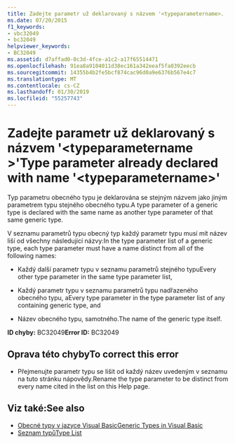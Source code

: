 ```yaml
---
title: Zadejte parametr už deklarovaný s názvem '<typeparametername>.
ms.date: 07/20/2015
f1_keywords:
- vbc32049
- bc32049
helpviewer_keywords:
- BC32049
ms.assetid: d7affad0-0c3d-4fce-a1c2-a17f65514471
ms.openlocfilehash: 91ea8a9104011d38ec161a342eeaf5fa0392eecb
ms.sourcegitcommit: 14355b4b2fe5bcf874cac96d0a9e6376b567e4c7
ms.translationtype: MT
ms.contentlocale: cs-CZ
ms.lasthandoff: 01/30/2019
ms.locfileid: "55257743"
---
```

# <a name="type-parameter-already-declared-with-name-typeparametername"></a><span data-ttu-id="38c8c-102">Zadejte parametr už deklarovaný s názvem '\<typeparametername >'</span><span class="sxs-lookup"><span data-stu-id="38c8c-102">Type parameter already declared with name '\<typeparametername>'</span></span>
<span data-ttu-id="38c8c-103">Typ parametru obecného typu je deklarována se stejným názvem jako jiným parametrem typu stejného obecného typu.</span><span class="sxs-lookup"><span data-stu-id="38c8c-103">A type parameter of a generic type is declared with the same name as another type parameter of that same generic type.</span></span>  
  
 <span data-ttu-id="38c8c-104">V seznamu parametrů typu obecný typ každý parametr typu musí mít název liší od všechny následující názvy:</span><span class="sxs-lookup"><span data-stu-id="38c8c-104">In the type parameter list of a generic type, each type parameter must have a name distinct from all of the following names:</span></span>  
  
-   <span data-ttu-id="38c8c-105">Každý další parametr typu v seznamu parametrů stejného typu</span><span class="sxs-lookup"><span data-stu-id="38c8c-105">Every other type parameter in the same type parameter list,</span></span>  
  
-   <span data-ttu-id="38c8c-106">Každý parametr typu v seznamu parametrů typu nadřazeného obecného typu, a</span><span class="sxs-lookup"><span data-stu-id="38c8c-106">Every type parameter in the type parameter list of any containing generic type, and</span></span>  
  
-   <span data-ttu-id="38c8c-107">Název obecného typu, samotného.</span><span class="sxs-lookup"><span data-stu-id="38c8c-107">The name of the generic type itself.</span></span>  
  
 <span data-ttu-id="38c8c-108">**ID chyby:** BC32049</span><span class="sxs-lookup"><span data-stu-id="38c8c-108">**Error ID:** BC32049</span></span>  
  
## <a name="to-correct-this-error"></a><span data-ttu-id="38c8c-109">Oprava této chyby</span><span class="sxs-lookup"><span data-stu-id="38c8c-109">To correct this error</span></span>  
  
-   <span data-ttu-id="38c8c-110">Přejmenujte parametr typu se lišit od každý název uvedeným v seznamu na tuto stránku nápovědy.</span><span class="sxs-lookup"><span data-stu-id="38c8c-110">Rename the type parameter to be distinct from every name cited in the list on this Help page.</span></span>  
  
## <a name="see-also"></a><span data-ttu-id="38c8c-111">Viz také:</span><span class="sxs-lookup"><span data-stu-id="38c8c-111">See also</span></span>
- [<span data-ttu-id="38c8c-112">Obecné typy v jazyce Visual Basic</span><span class="sxs-lookup"><span data-stu-id="38c8c-112">Generic Types in Visual Basic</span></span>](../../visual-basic/programming-guide/language-features/data-types/generic-types.md)
- [<span data-ttu-id="38c8c-113">Seznam typů</span><span class="sxs-lookup"><span data-stu-id="38c8c-113">Type List</span></span>](../../visual-basic/language-reference/statements/type-list.md)
